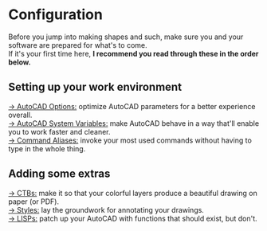 # Configuration

Before you jump into making shapes and such, make sure you and your software are prepared for what's to come.  
If it's your first time here, **I recommend you read through these in the order below.**

## Setting up your work environment

[→ AutoCAD Options:](options.md) optimize AutoCAD parameters for a better experience overall.  
[→ AutoCAD System Variables:](variables.md) make AutoCAD behave in a way that'll enable you to work faster and cleaner.  
[→ Command Aliases:](aliases.md) invoke your most used commands without having to type in the whole thing.  

## Adding some extras

[→ CTBs:](ctb.md) make it so that your colorful layers produce a beautiful drawing on paper (or PDF).  
[→ Styles:](styles.md) lay the groundwork for annotating your drawings.  
[→ LISPs:](lisps.md) patch up your AutoCAD with functions that should exist, but don't.  
